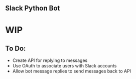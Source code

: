 ## Slack Python Bot

# WIP

## To Do:
- Create API for replying to messages
- Use OAuth to associate users with Slack accounts
- Allow bot message replies to send messages back to API